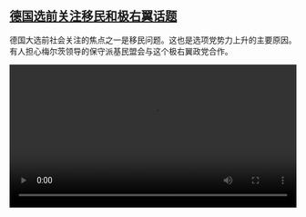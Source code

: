 <!--1739891825000-->
[德国选前关注移民和极右翼话题](https://www.dw.com/zh/%E5%BE%B7%E5%9B%BD%E9%80%89%E5%89%8D%E5%85%B3%E6%B3%A8%E7%A7%BB%E6%B0%91%E5%92%8C%E6%9E%81%E5%8F%B3%E7%BF%BC%E8%AF%9D%E9%A2%98/a-71583728)
------

<p>德国大选前社会关注的焦点之一是移民问题。这也是选项党势力上升的主要原因。有人担心梅尔茨领导的保守派基民盟会与这个极右翼政党合作。</small></p><video src="https://tvdownloaddw-a.akamaihd.net/vps/webvideos/CHI/2025/DWVG/DWVGCHI250212_DWFCCHI250212_Voxpopafd-LTR-WI_01ICW_AVC_640x360.mp4" controls style="width:100%"></video>
